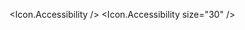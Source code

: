 <script>
  import * as Icon from 'svelte-heros';
</script>

<Icon.Accessibility />
<Icon.Accessibility size="30" />